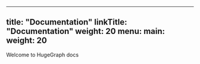 
---
title: "Documentation"
linkTitle: "Documentation"
weight: 20
menu:
  main:
    weight: 20
---

Welcome to HugeGraph docs
